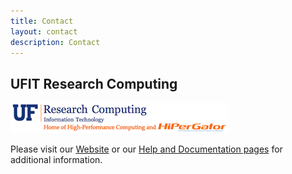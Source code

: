 ```yaml
---
title: Contact
layout: contact
description: Contact
---
```


## UFIT Research Computing

![UF Research Computing Logo](/images/ufrc_logo.png)

Please visit our [Website](https://www.rc.ufl.edu/) or our [Help and Documentation pages](https://help.rc.ufl.edu/doc/UFRC_Help_and_Documentation) for additional information.


